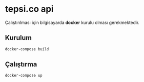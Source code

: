 # tepsi.co api

Çalıştırılması için bilgisayarda **docker** kurulu olması gerekmektedir.

## Kurulum

```bash
docker-compose build
```

## Çalıştırma

```bash
docker-compose up
```
